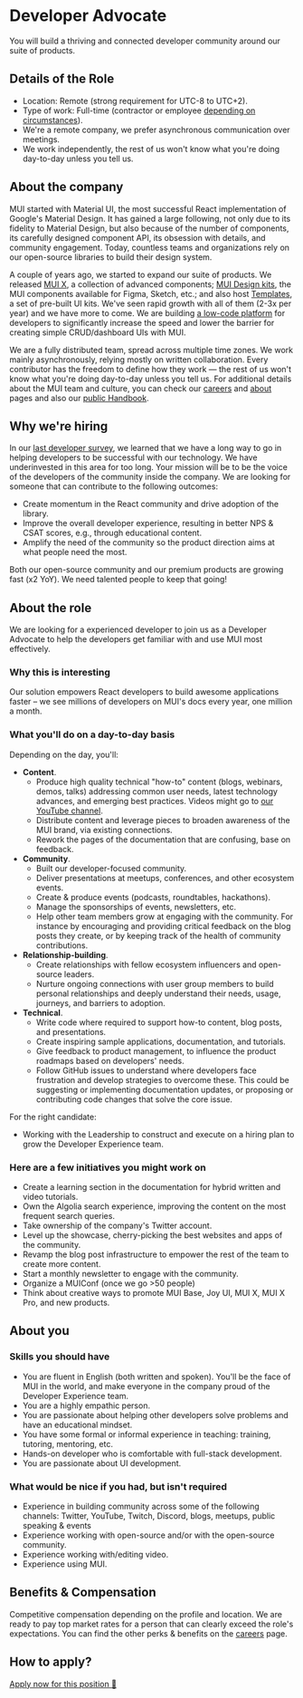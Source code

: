 # Developer Advocate

<p class="description">You will build a thriving and connected developer community around our suite of products.</p>

## Details of the Role

- Location: Remote (strong requirement for UTC-8 to UTC+2).
- Type of work: Full-time (contractor or employee [depending on circumstances](https://mui-org.notion.site/Hiring-FAQ-64763b756ae44c37b47b081f98915501#494af1f358794028beb4b7697b5d3102)).
- We're a remote company, we prefer asynchronous communication over meetings.
- We work independently, the rest of us won't know what you're doing day-to-day unless you tell us.

## About the company

MUI started with Material UI, the most successful React implementation of Google's Material Design.
It has gained a large following, not only due to its fidelity to Material Design, but also because of the number of components, its carefully designed component API, its obsession with details, and community engagement.
Today, countless teams and organizations rely on our open-source libraries to build their design system.

A couple of years ago, we started to expand our suite of products.
We released [MUI X](/x/), a collection of advanced components; [MUI Design kits](/design-kits/), the MUI components available for Figma, Sketch, etc.; and also host [Templates](/templates/), a set of pre-built UI kits.
We've seen rapid growth with all of them (2-3x per year) and we have more to come.
We are building [a low-code platform](https://mui.com/toolpad/) for developers to significantly increase the speed and lower the barrier for creating simple CRUD/dashboard UIs with MUI.

We are a fully distributed team, spread across multiple time zones.
We work mainly asynchronously, relying mostly on written collaboration.
Every contributor has the freedom to define how they work — the rest of us won't know what you're doing day-to-day unless you tell us.
For additional details about the MUI team and culture, you can check our [careers](/careers/) and [about](/about/) pages and also our [public Handbook](https://mui-org.notion.site/Handbook-f086d47e10794d5e839aef9dc67f324b).

## Why we're hiring

In our [last developer survey](/blog/2021-developer-survey-results/#what-else-can-we-do-to-improve-mui-for-you), we learned that we have a long way to go in helping developers to be successful with our technology.
We have underinvested in this area for too long.
Your mission will be to be the voice of the developers of the community inside the company.
We are looking for someone that can contribute to the following outcomes:

- Create momentum in the React community and drive adoption of the library.
- Improve the overall developer experience, resulting in better NPS & CSAT scores, e.g., through educational content.
- Amplify the need of the community so the product direction aims at what people need the most.

Both our open-source community and our premium products are growing fast (x2 YoY).
We need talented people to keep that going!

## About the role

We are looking for a experienced developer to join us as a Developer Advocate to help the developers get familiar with and use MUI most effectively.

### Why this is interesting

Our solution empowers React developers to build awesome applications faster – we see millions of developers on MUI's docs every year, one million a month.

### What you'll do on a day-to-day basis

Depending on the day, you'll:

- **Content**.
  - Produce high quality technical "how-to" content (blogs, webinars, demos, talks) addressing common user needs, latest technology advances, and emerging best practices. Videos might go to [our YouTube channel](https://www.youtube.com/channel/UCUdh2wVTrd7hErLo9Rh0HsQ).
  - Distribute content and leverage pieces to broaden awareness of the MUI brand, via existing connections.
  - Rework the pages of the documentation that are confusing, base on feedback.
- **Community**.
  - Built our developer-focused community.
  - Deliver presentations at meetups, conferences, and other ecosystem events.
  - Create & produce events (podcasts, roundtables, hackathons).
  - Manage the sponsorships of events, newsletters, etc.
  - Help other team members grow at engaging with the community. For instance by encouraging and providing critical feedback on the blog posts they create, or by keeping track of the health of community contributions.
- **Relationship-building**.
  - Create relationships with fellow ecosystem influencers and open-source leaders.
  - Nurture ongoing connections with user group members to build personal relationships and deeply understand their needs, usage, journeys, and barriers to adoption.
- **Technical**.
  - Write code where required to support how-to content, blog posts, and presentations.
  - Create inspiring sample applications, documentation, and tutorials.
  - Give feedback to product management, to influence the product roadmaps based on developers' needs.
  - Follow GitHub issues to understand where developers face frustration and develop strategies to overcome these. This could be suggesting or implementing documentation updates, or proposing or contributing code changes that solve the core issue.

For the right candidate:

- Working with the Leadership to construct and execute on a hiring plan to grow the Developer Experience team.

### Here are a few initiatives you might work on

- Create a learning section in the documentation for hybrid written and video tutorials.
- Own the Algolia search experience, improving the content on the most frequent search queries.
- Take ownership of the company's Twitter account.
- Level up the showcase, cherry-picking the best websites and apps of the community.
- Revamp the blog post infrastructure to empower the rest of the team to create more content.
- Start a monthly newsletter to engage with the community.
- Organize a MUIConf (once we go >50 people)
- Think about creative ways to promote MUI Base, Joy UI, MUI X, MUI X Pro, and new products.

## About you

### Skills you should have

- You are fluent in English (both written and spoken). You'll be the face of MUI in the world, and make everyone in the company proud of the Developer Experience team.
- You are a highly empathic person.
- You are passionate about helping other developers solve problems and have an educational mindset.
- You have some formal or informal experience in teaching: training, tutoring, mentoring, etc.
- Hands-on developer who is comfortable with full-stack development.
- You are passionate about UI development.

### What would be nice if you had, but isn't required

- Experience in building community across some of the following channels: Twitter, YouTube, Twitch, Discord, blogs, meetups, public speaking & events
- Experience working with open-source and/or with the open-source community.
- Experience working with/editing video.
- Experience using MUI.

## Benefits & Compensation

Competitive compensation depending on the profile and location.
We are ready to pay top market rates for a person that can clearly exceed the role's expectations.
You can find the other perks & benefits on the [careers](/careers/#perks-amp-benefits) page.

## How to apply?

[Apply now for this position 📮](https://jobs.ashbyhq.com/MUI/__ID__/application?utm_source=ZNRrPGBkqO)
